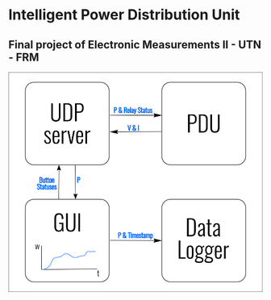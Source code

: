 # Intelligent Power Distribution Unit

## Final project of Electronic Measurements II - UTN - FRM

![alt text](https://github.com/pablo-eg/me2/blob/master/Proyecto_iPDU/block_diagram.png)

